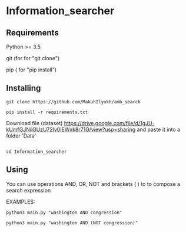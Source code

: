 # Information_searcher

## Requirements
Python >= 3.5

git (for for "git clone")

pip ( for "pip install")

## Installing

```shell
git clone https://github.com/MakuhIlyukh/amb_search

pip install -r requirements.txt

```

Download file (dataset) https://drive.google.com/file/d/1gJU-kUmfGJNiiGUzU72lv0lEWxk8r71G/view?usp=sharing and paste it into a folder 'Data'

```shell

cd Information_searcher
```

## Using

You can use operations AND, OR, NOT and brackets ( ) to to compose a search expression

EXAMPLES:

```shell
python3 main.py "washington AND congression"

python3 main.py "washington AND (NOT congression)"
```


